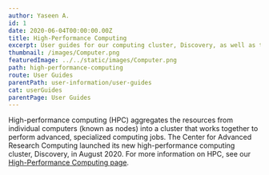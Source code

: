 ```yaml
---
author: Yaseen A.
id: 1
date: 2020-06-04T00:00:00.00Z
title: High-Performance Computing
excerpt: User guides for our computing cluster, Discovery, as well as the Research Computing User Portal.
thumbnail: /images/Computer.png
featuredImage: ../../static/images/Computer.png
path: high-performance-computing
route: User Guides
parentPath: user-information/user-guides
cat: userGuides
parentPage: User Guides
---
```


High-performance computing (HPC) aggregates the resources from individual computers (known as nodes) into a cluster that works together to perform advanced, specialized computing jobs. The Center for Advanced Research Computing launched its new high-performance computing cluster, Discovery, in August 2020. For more information on HPC, see our [High-Performance Computing page](/services/hpc). 
